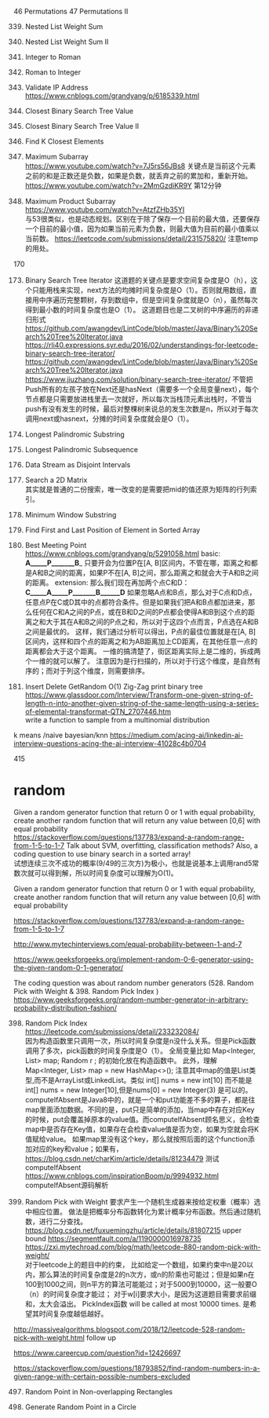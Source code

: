 46 Permutations
47 Permutations II

339. Nested List Weight Sum  

364. Nested List Weight Sum II

12. Integer to Roman
13. Roman to Integer 

468. Validate IP Address
https://www.cnblogs.com/grandyang/p/6185339.html 

270. Closest Binary Search Tree Value 
272. Closest Binary Search Tree Value II 
658. Find K Closest Elements  

53. Maximum Subarray  
https://www.youtube.com/watch?v=7J5rs56JBs8
关键点是当前这个元素之前的和是正数还是负数，如果是负数，就丢弃之前的累加和，重新开始。
https://www.youtube.com/watch?v=2MmGzdiKR9Y 
第12分钟  

152. Maximum Product Subarray  
https://www.youtube.com/watch?v=AtzfZHb35YI  
与53很类似，也是动态规划。区别在于除了保存一个目前的最大值，还要保存一个目前的最小值，因为如果当前元素为负数，则最大值为目前的最小值乘以当前数。
https://leetcode.com/submissions/detail/231575820/   注意temp的用处。

170 

173. Binary Search Tree Iterator 
这道题的关键点是要求空间复杂度是O（h），这个只能用栈来实现，next方法的均摊时间复杂度是O（1）。否则就用数组，直接用中序遍历完整颗树，存到数组中，但是空间复杂度就是O（n），虽然每次得到最小数的时间复杂度也是O（1）。
这道题目也是二叉树的中序遍历的非递归形式
https://github.com/awangdev/LintCode/blob/master/Java/Binary%20Search%20Tree%20Iterator.java
https://rli40.expressions.syr.edu/2016/02/understandings-for-leetcode-binary-search-tree-iterator/
https://github.com/awangdev/LintCode/blob/master/Java/Binary%20Search%20Tree%20Iterator.java
https://www.jiuzhang.com/solution/binary-search-tree-iterator/
不管把Push所有的左孩子放在Next还是hasNext（需要多一个全局变量next），每个节点都是只需要放进栈里去一次就好，所以每次当栈顶元素出栈时，不管当push有没有发生的时候，最后对整棵树来说总的发生次数是n，所以对于每次调用next或hasnext，分摊的时间复杂度就会是O（1）。

5. Longest Palindromic Substring
516. Longest Palindromic Subsequence
352. Data Stream as Disjoint Intervals 
74. Search a 2D Matrix   
其实就是普通的二份搜索，唯一改变的是需要把mid的值还原为矩阵的行列索引。

76. Minimum Window Substring 
34. Find First and Last Position of Element in Sorted Array
296. Best Meeting Point 
https://www.cnblogs.com/grandyang/p/5291058.html 
basic: ______A_____P_______B_______ 
只要开会为位置P在[A, B]区间内，不管在哪，距离之和都是A和B之间的距离，如果P不在[A, B]之间，那么距离之和就会大于A和B之间的距离。
extension: 那么我们现在再加两个点C和D：
______C_____A_____P_______B______D______
如果忽略A点和B点，那么对于C点和D点，任意点P在C或D其中的点都符合条件。但是如果我们把A和B点都加进来，那么任何在C和A之间的P点，或在B和D之间的P点都会使得A和B到这个点的距离之和大于其在A和B之间的P点之和，所以对于这四个点而言，P点选在A和B之间是最优的。
这样，我们通过分析可以得出，P点的最佳位置就是在[A, B]区间内，这样和四个点的距离之和为AB距离加上CD距离，在其他任意一点的距离都会大于这个距离。
一维的搞清楚了，街区距离实际上是二维的，拆成两个一维的就可以解了。
注意因为是行扫描的，所以对于行这个维度，是自然有序的；而对于列这个维度，则需要排序。

380. Insert Delete GetRandom O(1)
Zig-Zag print binary tree
https://www.glassdoor.com/Interview/Transform-one-given-string-of-length-n-into-another-given-string-of-the-same-length-using-a-series-of-elemental-transformat-QTN_2707446.htm  
write a function to sample from a multinomial distribution  

k means /naive bayesian/knn 
https://medium.com/acing-ai/linkedin-ai-interview-questions-acing-the-ai-interview-41028c4b0704 

415


# random 
Given a random generator function that return 0 or 1 with equal probability, create another random function that will return any value between [0,6] with equal probability  
https://stackoverflow.com/questions/137783/expand-a-random-range-from-1-5-to-1-7
Talk about SVM, overfitting, classification methods?
Also, a coding question to use binary search in a sorted array!  
试想连续三次不成功的概率(9/49的三次方)为极小，也就是说基本上调用rand5常数次就可以得到解，所以时间复杂度可以理解为O(1)。

Given a random generator function that return 0 or 1 with  equal probability, create another random function that will return any value between [0,6] with equal probability

https://stackoverflow.com/questions/137783/expand-a-random-range-from-1-5-to-1-7

http://www.mytechinterviews.com/equal-probability-between-1-and-7

https://www.geeksforgeeks.org/implement-random-0-6-generator-using-the-given-random-0-1-generator/

The coding question was about random number generators (528. Random Pick with Weight  & 398. Random Pick Index )
https://www.geeksforgeeks.org/random-number-generator-in-arbitrary-probability-distribution-fashion/

398. Random Pick Index 
https://leetcode.com/submissions/detail/233232084/  
因为构造函数里只调用一次，所以时间复杂度是n没什么关系。但是Pick函数调用了多次，pick函数的时间复杂度是O（1）。
全局变量比如 
Map<Integer, List<Integer>> map;
Random r ;
的初始化放在构造函数中。
 此外，理解 Map<Integer, List<Integer>> map = new HashMap<>(); 注意其中map的值是List<Integer>类型,而不是ArrayList<Integer>或LinkedList<Integer>。类似 int[] nums = new int[10] 而不能是int[] nums = new Integer[10],但是nums[0] = new Integer(3) 是可以的。
  computeIfAbsent是Java8中的，就是一个和put功能差不多的算子，都是往map里面添加数据。不同的是，put只是简单的添加，当map中存在对应Key的时候，put会覆盖掉原本的value值。而computeIfAbsent顾名思义，会检查map中是否存在Key值，如果存在会检查value值是否为空，如果为空就会将K值赋给value。
  如果map里没有这个key，那么就按照后面的这个function添加对应的key和value；如果有，
  https://blog.csdn.net/charKim/article/details/81234479  测试computeIfAbsent
  https://www.cnblogs.com/inspirationBoom/p/9994932.html  computeIfAbsent源码解析
  
  528. Random Pick with Weight   要求产生一个随机生成器来按给定权重（概率）选中相应位置。
  做法是把概率分布函数转化为累计概率分布函数。然后通过随机数，进行二分查找。
  https://blog.csdn.net/fuxuemingzhu/article/details/81807215  upper bound
  https://segmentfault.com/a/1190000016978735  
  https://zxi.mytechroad.com/blog/math/leetcode-880-random-pick-with-weight/  
  对于leetcode上的题目中的约束，
  比如给定一个数组，如果约束中n是20以内，那么算法的时间复杂度是2的n次方，或n的阶乘也可能过；但是如果n在100到1000之间，则n平方的算法可能能过；对于5000到10000，这一般要O（n）的时间复杂度才能过；
  对于w[i]要求大小，是因为这道题目需要求前缀和，太大会溢出。
  PickIndex函数 will be called at most 10000 times. 是希望其时间复杂度越低越好。
  
  http://massivealgorithms.blogspot.com/2018/12/leetcode-528-random-pick-with-weight.html follow up
  
  https://www.careercup.com/question?id=12426697 
  
  https://stackoverflow.com/questions/18793852/find-random-numbers-in-a-given-range-with-certain-possible-numbers-excluded
  
  

497. Random Point in Non-overlapping Rectangles

478. Generate Random Point in a Circle



